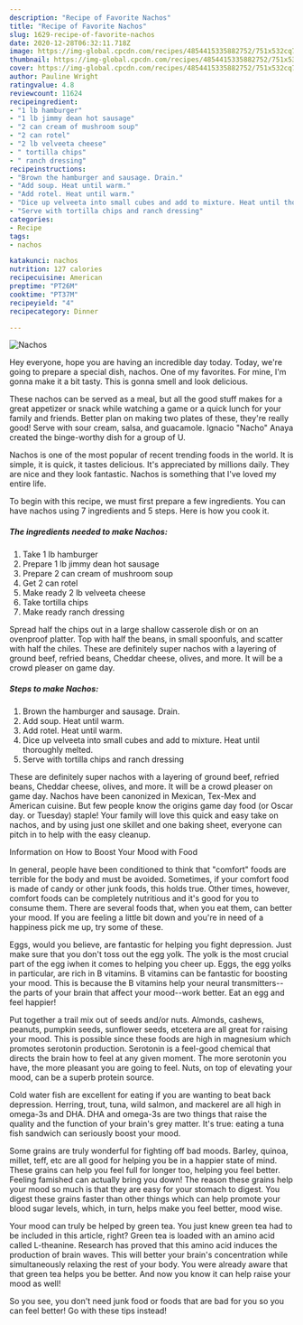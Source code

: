 ```yaml
---
description: "Recipe of Favorite Nachos"
title: "Recipe of Favorite Nachos"
slug: 1629-recipe-of-favorite-nachos
date: 2020-12-28T06:32:11.718Z
image: https://img-global.cpcdn.com/recipes/4854415335882752/751x532cq70/nachos-recipe-main-photo.jpg
thumbnail: https://img-global.cpcdn.com/recipes/4854415335882752/751x532cq70/nachos-recipe-main-photo.jpg
cover: https://img-global.cpcdn.com/recipes/4854415335882752/751x532cq70/nachos-recipe-main-photo.jpg
author: Pauline Wright
ratingvalue: 4.8
reviewcount: 11624
recipeingredient:
- "1 lb hamburger"
- "1 lb jimmy dean hot sausage"
- "2 can cream of mushroom soup"
- "2 can rotel"
- "2 lb velveeta cheese"
- " tortilla chips"
- " ranch dressing"
recipeinstructions:
- "Brown the hamburger and sausage. Drain."
- "Add soup. Heat until warm."
- "Add rotel. Heat until warm."
- "Dice up velveeta into small cubes and add to mixture. Heat until thoroughly melted."
- "Serve with tortilla chips and ranch dressing"
categories:
- Recipe
tags:
- nachos

katakunci: nachos 
nutrition: 127 calories
recipecuisine: American
preptime: "PT26M"
cooktime: "PT37M"
recipeyield: "4"
recipecategory: Dinner

---
```



![Nachos](https://img-global.cpcdn.com/recipes/4854415335882752/751x532cq70/nachos-recipe-main-photo.jpg)

Hey everyone, hope you are having an incredible day today. Today, we're going to prepare a special dish, nachos. One of my favorites. For mine, I'm gonna make it a bit tasty. This is gonna smell and look delicious.

These nachos can be served as a meal, but all the good stuff makes for a great appetizer or snack while watching a game or a quick lunch for your family and friends. Better plan on making two plates of these, they&#39;re really good! Serve with sour cream, salsa, and guacamole. Ignacio &#34;Nacho&#34; Anaya created the binge-worthy dish for a group of U.

Nachos is one of the most popular of recent trending foods in the world. It is simple, it is quick, it tastes delicious. It's appreciated by millions daily. They are nice and they look fantastic. Nachos is something that I've loved my entire life.


To begin with this recipe, we must first prepare a few ingredients. You can have nachos using 7 ingredients and 5 steps. Here is how you cook it.

<!--inarticleads1-->

##### The ingredients needed to make Nachos:

1. Take 1 lb hamburger
1. Prepare 1 lb jimmy dean hot sausage
1. Prepare 2 can cream of mushroom soup
1. Get 2 can rotel
1. Make ready 2 lb velveeta cheese
1. Take  tortilla chips
1. Make ready  ranch dressing


Spread half the chips out in a large shallow casserole dish or on an ovenproof platter. Top with half the beans, in small spoonfuls, and scatter with half the chiles. These are definitely super nachos with a layering of ground beef, refried beans, Cheddar cheese, olives, and more. It will be a crowd pleaser on game day. 

<!--inarticleads2-->

##### Steps to make Nachos:

1. Brown the hamburger and sausage. Drain.
1. Add soup. Heat until warm.
1. Add rotel. Heat until warm.
1. Dice up velveeta into small cubes and add to mixture. Heat until thoroughly melted.
1. Serve with tortilla chips and ranch dressing


These are definitely super nachos with a layering of ground beef, refried beans, Cheddar cheese, olives, and more. It will be a crowd pleaser on game day. Nachos have been canonized in Mexican, Tex-Mex and American cuisine. But few people know the origins game day food (or Oscar day. or Tuesday) staple! Your family will love this quick and easy take on nachos, and by using just one skillet and one baking sheet, everyone can pitch in to help with the easy cleanup. 

Information on How to Boost Your Mood with Food


In general, people have been conditioned to think that "comfort" foods are terrible for the body and must be avoided. Sometimes, if your comfort food is made of candy or other junk foods, this holds true. Other times, however, comfort foods can be completely nutritious and it's good for you to consume them. There are several foods that, when you eat them, can better your mood. If you are feeling a little bit down and you're in need of a happiness pick me up, try some of these.

Eggs, would you believe, are fantastic for helping you fight depression. Just make sure that you don't toss out the egg yolk. The yolk is the most crucial part of the egg iwhen it comes to helping you cheer up. Eggs, the egg yolks in particular, are rich in B vitamins. B vitamins can be fantastic for boosting your mood. This is because the B vitamins help your neural transmitters--the parts of your brain that affect your mood--work better. Eat an egg and feel happier!

Put together a trail mix out of seeds and/or nuts. Almonds, cashews, peanuts, pumpkin seeds, sunflower seeds, etcetera are all great for raising your mood. This is possible since these foods are high in magnesium which promotes serotonin production. Serotonin is a feel-good chemical that directs the brain how to feel at any given moment. The more serotonin you have, the more pleasant you are going to feel. Nuts, on top of elevating your mood, can be a superb protein source.

Cold water fish are excellent for eating if you are wanting to beat back depression. Herring, trout, tuna, wild salmon, and mackerel are all high in omega-3s and DHA. DHA and omega-3s are two things that raise the quality and the function of your brain's grey matter. It's true: eating a tuna fish sandwich can seriously boost your mood. 

Some grains are truly wonderful for fighting off bad moods. Barley, quinoa, millet, teff, etc are all good for helping you be in a happier state of mind. These grains can help you feel full for longer too, helping you feel better. Feeling famished can actually bring you down! The reason these grains help your mood so much is that they are easy for your stomach to digest. You digest these grains faster than other things which can help promote your blood sugar levels, which, in turn, helps make you feel better, mood wise.

Your mood can truly be helped by green tea. You just knew green tea had to be included in this article, right? Green tea is loaded with an amino acid called L-theanine. Research has proved that this amino acid induces the production of brain waves. This will better your brain's concentration while simultaneously relaxing the rest of your body. You were already aware that that green tea helps you be better. And now you know it can help raise your mood as well!

So you see, you don't need junk food or foods that are bad for you so you can feel better! Go  with  these tips  instead!

